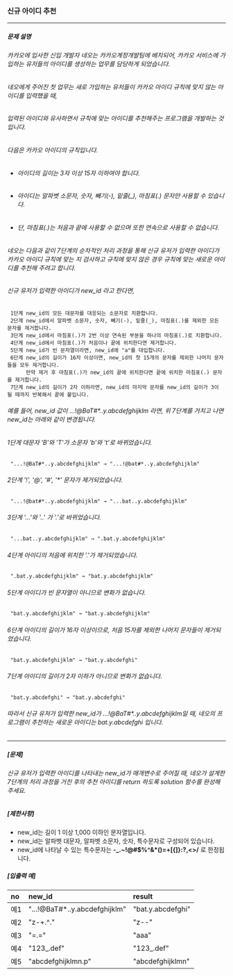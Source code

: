 ### 신규 아이디 추천

***

##### 문제 설명
###### 카카오에 입사한 신입 개발자 네오는 카카오계정개발팀에 배치되어, 카카오 서비스에 가입하는 유저들의 아이디를 생성하는 업무를 담당하게 되었습니다. 
###### 네오에게 주어진 첫 업무는 새로 가입하는 유저들이 카카오 아이디 규칙에 맞지 않는 아이디를 입력했을 때, 
###### 입력된 아이디와 유사하면서 규칙에 맞는 아이디를 추천해주는 프로그램을 개발하는 것입니다.
###### 다음은 카카오 아이디의 규칙입니다.

* ###### 아이디의 길이는 3자 이상 15자 이하여야 합니다.
* ###### 아이디는 알파벳 소문자, 숫자, 빼기(-), 밑줄(_), 마침표(.) 문자만 사용할 수 있습니다.
* ###### 단, 마침표(.)는 처음과 끝에 사용할 수 없으며 또한 연속으로 사용할 수 없습니다.
###### 네오는 다음과 같이 7단계의 순차적인 처리 과정을 통해 신규 유저가 입력한 아이디가 카카오 아이디 규칙에 맞는 지 검사하고 규칙에 맞지 않은 경우 규칙에 맞는 새로운 아이디를 추천해 주려고 합니다.
###### 신규 유저가 입력한 아이디가 new_id 라고 한다면,

     1단계 new_id의 모든 대문자를 대응되는 소문자로 치환합니다.
     2단계 new_id에서 알파벳 소문자, 숫자, 빼기(-), 밑줄(_), 마침표(.)를 제외한 모든 문자를 제거합니다.
     3단계 new_id에서 마침표(.)가 2번 이상 연속된 부분을 하나의 마침표(.)로 치환합니다.
     4단계 new_id에서 마침표(.)가 처음이나 끝에 위치한다면 제거합니다.
     5단계 new_id가 빈 문자열이라면, new_id에 "a"를 대입합니다.
     6단계 new_id의 길이가 16자 이상이면, new_id의 첫 15개의 문자를 제외한 나머지 문자들을 모두 제거합니다.
          만약 제거 후 마침표(.)가 new_id의 끝에 위치한다면 끝에 위치한 마침표(.) 문자를 제거합니다.
     7단계 new_id의 길이가 2자 이하라면, new_id의 마지막 문자를 new_id의 길이가 3이 될 때까지 반복해서 끝에 붙입니다.
###### 예를 들어, new_id 값이 ...!@BaT#*..y.abcdefghijklm 라면, 위 7단계를 거치고 나면 new_id는 아래와 같이 변경됩니다.

###### 1단계 대문자 'B'와 'T'가 소문자 'b'와 't'로 바뀌었습니다.
     "...!@BaT#*..y.abcdefghijklm" → "...!@bat#*..y.abcdefghijklm"

###### 2단계 '!', '@', '#', '*' 문자가 제거되었습니다.
     "...!@bat#*..y.abcdefghijklm" → "...bat..y.abcdefghijklm"

###### 3단계 '...'와 '..' 가 '.'로 바뀌었습니다.
     "...bat..y.abcdefghijklm" → ".bat.y.abcdefghijklm"

###### 4단계 아이디의 처음에 위치한 '.'가 제거되었습니다.
     ".bat.y.abcdefghijklm" → "bat.y.abcdefghijklm"

###### 5단계 아이디가 빈 문자열이 아니므로 변화가 없습니다.
     "bat.y.abcdefghijklm" → "bat.y.abcdefghijklm"

###### 6단계 아이디의 길이가 16자 이상이므로, 처음 15자를 제외한 나머지 문자들이 제거되었습니다.
     "bat.y.abcdefghijklm" → "bat.y.abcdefghi"

###### 7단계 아이디의 길이가 2자 이하가 아니므로 변화가 없습니다.
     "bat.y.abcdefghi" → "bat.y.abcdefghi"

###### 따라서 신규 유저가 입력한 new_id가 ...!@BaT#*..y.abcdefghijklm일 때, 네오의 프로그램이 추천하는 새로운 아이디는 bat.y.abcdefghi 입니다.

***

##### [문제]
###### 신규 유저가 입력한 아이디를 나타내는 new_id가 매개변수로 주어질 때, 네오가 설계한 7단계의 처리 과정을 거친 후의 추천 아이디를 return 하도록 solution 함수를 완성해 주세요.

##### [제한사항]
* new_id는 길이 1 이상 1,000 이하인 문자열입니다.
* new_id는 알파벳 대문자, 알파벳 소문자, 숫자, 특수문자로 구성되어 있습니다.
* new_id에 나타날 수 있는 특수문자는  **-_.~!@#$%^&*()=+[{]}:?,<>/**  로 한정됩니다.

##### [입출력 예]
no	|new_id	                      |result           |  
|:--|:--                          |:--
예1 |"...!@BaT#*..y.abcdefghijklm"|"bat.y.abcdefghi"|
예2 |"z-+.^."                     |"z--"            |
예3 |"=.="                        |"aaa"            |
예4 |"123_.def"                   |"123_.def"       |
예5 |"abcdefghijklmn.p"           |"abcdefghijklmn" |

